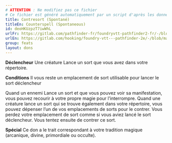 ```yaml
---
# ATTENTION : Ne modifiez pas ce fichier
# Ce fichier est généré automatiquement par un script d'après les données du module Foundry VTT officiel et de sa traduction
title: Contresort (Spontané)
titleEn: Counterspell (Spontaneous)
id: deoHKUzpzT7iwWhL
urlFr: https://gitlab.com/pathfinder-fr/foundryvtt-pathfinder2-fr/-/blob/master/data/feats/deoHKUzpzT7iwWhL.htm
urlEn: https://gitlab.com/hooking/foundry-vtt---pathfinder-2e/-/blob/master/packs/data/feats.db/counterspell-spontaneous.json
group: feats
layout: dons
---
```

**Déclencheur** Une créature Lance un sort que vous avez dans votre répertoire.

**Conditions** Il vous reste un emplacement de sort utilisable pour lancer le sort déclencheur

Quand un ennemi Lance un sort et que vous pouvez voir sa manifestation, vous pouvez recourir à votre propre magie pour l’interrompre. Quand une créature lance un sort qui se trouve également dans votre répertoire, vous pouvez dépenser l’un de vos emplacements de sorts pour le contrer. Vous perdez votre emplacement de sort comme si vous aviez lancé le sort déclencheur. Vous tentez ensuite de contrer ce sort.

**Spécial** Ce don a le trait correspondant à votre tradition magique (arcanique, divine, primordiale ou occulte).


